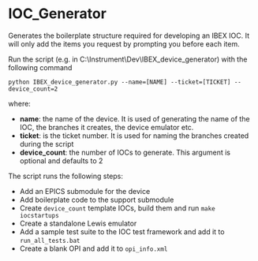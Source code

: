 # IOC_Generator
Generates the boilerplate structure required for developing an IBEX IOC. It will only add the items you request by prompting you before each item.

Run the script (e.g. in C:\Instrument\Dev\IBEX_device_generator) with the following command

```
python IBEX_device_generator.py --name=[NAME] --ticket=[TICKET] --device_count=2
```

where:

- **name**: the name of the device. It is used of generating the name of the IOC, the branches it creates, the device emulator etc.
- **ticket**: is the ticket number. It is used for naming the branches created during the script
- **device_count**: the number of IOCs to generate. This argument is optional and defaults to 2

The script runs the following steps:

- Add an EPICS submodule for the device
- Add boilerplate code to the support submodule
- Create `device_count` template IOCs, build them and run `make iocstartups`
- Create a standalone Lewis emulator
- Add a sample test suite to the IOC test framework and add it to `run_all_tests.bat`
- Create a blank OPI and add it to `opi_info.xml`

